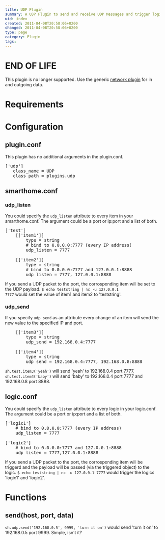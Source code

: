 ```yaml
---
title: UDP Plugin
summary: A UDP Plugin to send and receive UDP Messages and trigger logics.
uid: index
created: 2011-04-08T20:58:06+0200
changed: 2011-04-08T20:58:06+0200
type: page
category: Plugin
tags:
---
```



END OF LIFE
===========

This plugin is no longer supported. Use the generic [network plugin](../network/) for in and outgoing data.



Requirements
============

Configuration
=============
plugin.conf
-----------
This plugin has no additional arguments in the plugin.conf.
<pre>
['udp']
   class_name = UDP
   class_path = plugins.udp
</pre>

smarthome.conf
--------------

### udp_listen
You could specify the `udp_listen` attribute to every item in your smarthome.conf. The argument could be a port or ip:port and a list of both.
<pre>
['test']
    [['item1']]
        type = string
        # bind to 0.0.0.0:7777 (every IP address)
        udp_listen = 7777

    [['item2']]
        type = string
        # bind to 0.0.0.0:7777 and 127.0.0.1:8888
        udp_listen = 7777, 127.0.0.1:8888
</pre>
If you send a UDP packet to the port, the corrosponding item will be set to the UDP payload.
<code>$ echo teststring | nc -u 127.0.0.1 7777</code> would set the value of item1 and item2 to 'teststring'.

### udp_send
If you specify `udp_send` as an attribute every change of an item will send the new value to the specified IP and port.
<pre>
    [['item3']]
        type = string
        udp_send = 192.168.0.4:7777

    [['item4']]
        type = string
        udp_send = 192.168.0.4:7777, 192.168.0.8:8888
</pre>

<code>sh.test.item3('yeah')</code> will send 'yeah' to 192.168.0.4 port 7777.
<code>sh.test.item4('baby')</code> will send 'baby' to 192.168.0.4 port 7777 and 192.168.0.8 port 8888.

logic.conf
----------
You could specify the `udp_listen` attribute to every logic in your logic.conf. The argument could be a port or ip:port and a list of both.
<pre>
['logic1']
    # bind to 0.0.0.0:7777 (every IP address)
    udp_listen = 7777

['logic2']
    # bind to 0.0.0.0:7777 and 127.0.0.1:8888
    udp_listen = 7777,127.0.0.1:8888
</pre>
If you send a UDP packet to the port, the corrosponding item will be triggerd and the payload will be passed (via the triggered object) to the logic.
<code>$ echo teststring | nc -u 127.0.0.1 7777</code> would trigger the logics 'logic1' and 'logic2'.

Functions
=========

send(host, port, data)
----------------------
<code>sh.udp.send('192.168.0.5', 9999, 'turn it on')</code> would send 'turn it on' to 192.168.0.5 port 9999. Simple, isn't it?

